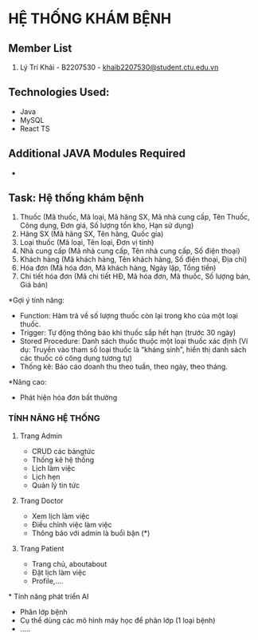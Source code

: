 # HỆ THỐNG KHÁM BỆNH

## Member List

1. Lý Trí Khải - B2207530 - khaib2207530@student.ctu.edu.vn

## Technologies Used:

- Java 
- MySQL
- React TS

## Additional JAVA Modules Required

-

## Task: Hệ thống khám bệnh

1. Thuốc (Mã thuốc, Mã loại, Mã hãng SX, Mã nhà cung cấp, Tên Thuốc, Công dụng, Đơn giá, Số lượng tồn kho, Hạn sử dụng)
2. Hãng SX (Mã hãng SX, Tên hãng, Quốc gia)
3. Loại thuốc (Mã loại, Tên loại, Đơn vị tính)
4. Nhà cung cấp (Mã nhà cung cấp, Tên nhà cung cấp, Số điện thoại)
5. Khách hàng (Mã khách hàng, Tên khách hàng, Số điện thoại, Địa chỉ)
6. Hóa đơn (Mã hóa đơn, Mã khách hàng, Ngày lập, Tổng tiền)
7. Chi tiết hóa đơn (Mã chi tiết HĐ, Mã hóa đơn, Mã thuốc, Số lượng bán, Giá bán)

\*Gợi ý tính năng:

- Function: Hàm trả về số lượng thuốc còn lại trong kho của một loại thuốc. 
- Trigger: Tự động thông báo khi thuốc sắp hết hạn (trước 30 ngày)
- Stored Procedure: Danh sách thuốc thuộc một loại thuốc xác định (Ví dụ: Truyền vào tham số loại thuốc là “kháng sinh”, hiển thị danh sách các thuốc có công dụng tương tự)
- Thống kê: Báo cáo doanh thu theo tuần, theo ngày, theo tháng.

\*Nâng cao:
- Phát hiện hóa đơn bất thường

### TÍNH NĂNG HỆ THỐNG

1. Trang Admin
   - CRUD các bảngtức
   - Thống kê hệ thống
   - Lịch làm việc
   - Lịch hẹn
   - Quản lý tin tức
     
3. Trang Doctor
   - Xem lịch làm việc
   - Điều chỉnh việc làm việc
   - Thông báo với admin là buổi bận (*)
     
5. Trang Patient
   - Trang chủ, aboutabout
   - Đặt lịch làm việc
   - Profile,....
  
\* Tính năng phát triển AI
- Phân lớp bệnh
- Cụ thể dùng các mô hình máy học để phân lớp (1 loại bệnh)
- .....
